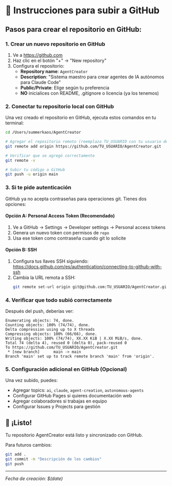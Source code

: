 # 🚀 Instrucciones para subir a GitHub

## Pasos para crear el repositorio en GitHub:

### 1. Crear un nuevo repositorio en GitHub
1. Ve a https://github.com
2. Haz clic en el botón "+" → "New repository"
3. Configura el repositorio:
   - **Repository name**: `AgentCreator`
   - **Description**: "Sistema maestro para crear agentes de IA autónomos para Claude Code"
   - **Public/Private**: Elige según tu preferencia
   - **NO** inicialices con README, .gitignore o licencia (ya los tenemos)

### 2. Conectar tu repositorio local con GitHub

Una vez creado el repositorio en GitHub, ejecuta estos comandos en tu terminal:

```bash
cd /Users/summerkaos/AgentCreator

# Agregar el repositorio remoto (reemplaza TU_USUARIO con tu usuario de GitHub)
git remote add origin https://github.com/TU_USUARIO/AgentCreator.git

# Verificar que se agregó correctamente
git remote -v

# Subir tu código a GitHub
git push -u origin main
```

### 3. Si te pide autenticación

GitHub ya no acepta contraseñas para operaciones git. Tienes dos opciones:

#### Opción A: Personal Access Token (Recomendado)
1. Ve a GitHub → Settings → Developer settings → Personal access tokens
2. Genera un nuevo token con permisos de `repo`
3. Usa ese token como contraseña cuando git lo solicite

#### Opción B: SSH
1. Configura tus llaves SSH siguiendo: https://docs.github.com/es/authentication/connecting-to-github-with-ssh
2. Cambia la URL remota a SSH:
   ```bash
   git remote set-url origin git@github.com:TU_USUARIO/AgentCreator.git
   ```

### 4. Verificar que todo subió correctamente

Después del push, deberías ver:
```
Enumerating objects: 74, done.
Counting objects: 100% (74/74), done.
Delta compression using up to X threads
Compressing objects: 100% (66/66), done.
Writing objects: 100% (74/74), XX.XX KiB | X.XX MiB/s, done.
Total 74 (delta 4), reused 0 (delta 0), pack-reused 0
To https://github.com/TU_USUARIO/AgentCreator.git
 * [new branch]      main -> main
Branch 'main' set up to track remote branch 'main' from 'origin'.
```

### 5. Configuración adicional en GitHub (Opcional)

Una vez subido, puedes:
- Agregar topics: `ai`, `claude`, `agent-creation`, `autonomous-agents`
- Configurar GitHub Pages si quieres documentación web
- Agregar colaboradores si trabajas en equipo
- Configurar Issues y Projects para gestión

## 🎉 ¡Listo!

Tu repositorio AgentCreator está listo y sincronizado con GitHub.

Para futuros cambios:
```bash
git add .
git commit -m "Descripción de los cambios"
git push
```

---
*Fecha de creación: $(date)*